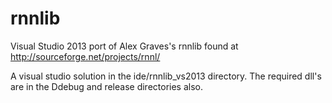 rnnlib
======

Visual Studio 2013 port of Alex Graves's rnnlib found at http://sourceforge.net/projects/rnnl/

A visual studio solution in the ide/rnnlib_vs2013 directory. The required dll's are in the Ddebug and release directories also.
